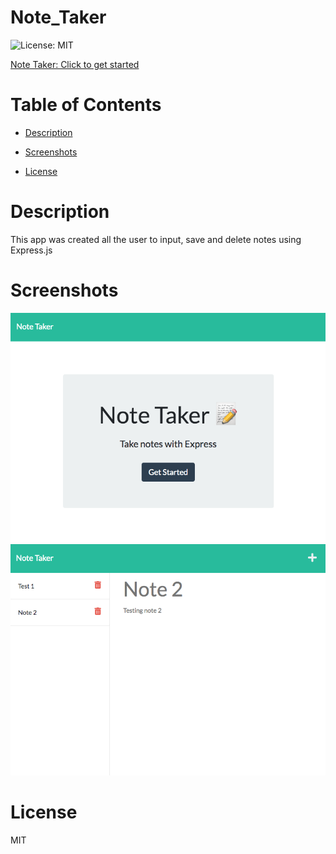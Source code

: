 # Note_Taker

![License: MIT](https://img.shields.io/badge/License-MIT-yellow.svg)

[Note Taker: Click to get started](https://notetakerhs.herokuapp.com/)

# Table of Contents

- [Description](#description)

- [Screenshots](#screenshots)

- [License](#license)

# Description

This app was created all the user to input, save and delete notes using Express.js

# Screenshots

<img src="public/assets/images/screenshot1.png">

<img src="public/assets/images/screenshot2.png">

# License

MIT
